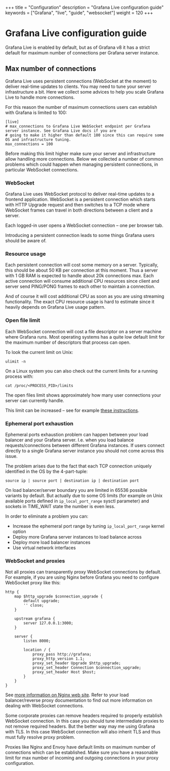 +++
title = "Configuration"
description = "Grafana Live configuration guide"
keywords = ["Grafana", "live", "guide", "websocket"]
weight = 120
+++

# Grafana Live configuration guide

Grafana Live is enabled by default, but as of Grafana v8 it has a strict default for maximum number of connections per Grafana server instance. 

## Max number of connections

Grafana Live uses persistent connections (WebSocket at the moment) to deliver real-time updates to clients. You may need to tune your server infrastructure a bit. Here we collect some advices to help you scale Grafana Live to handle more connections. 

For this reason the number of maximum connections users can establish with Grafana is limited to 100:

```
[live]
# max_connections to Grafana Live WebSocket endpoint per Grafana server instance. See Grafana Live docs if you are
# going to make it higher than default 100 since this can require some OS and infrastructure tuning.
max_connections = 100
```

Before making this limit higher make sure your server and infrastructure allow handling more connections. Below we collected a number of common problems which could happen when managing persistent connections, in particular WebSocket connections.

### WebSocket

Grafana Live uses WebSocket protocol to deliver real-time updates to a frontend application. WebSocket is a persistent connection which starts with HTTP Upgrade request and then switches to a TCP mode where WebSocket frames can travel in both directions between a client and a server.

Each logged-in user opens a WebSocket connection – one per browser tab.

Introducing a persistent connection leads to some things Grafana users should be aware of.

### Resource usage

Each persistent connection will cost some memory on a server. Typically, this should be about 50 KB per connection at this moment. Thus a server with 1 GB RAM is expected to handle about 20k connections max. Each active connection will consume additional CPU resources since client and server send PING/PONG frames to each other to maintain a connection.

And of course it will cost additional CPU as soon as you are using streaming functionality. The exact CPU resource usage is hard to estimate since it heavily depends on Grafana Live usage pattern.

### Open file limit

Each WebSocket connection will cost a file descriptor on a server machine where Grafana runs. Most operating systems has a quite low default limit for the maximum number of descriptors that process can open.

To look the current limit on Unix:

```
ulimit -n
```

On a Linux system you can also check out the current limits for a running process with:

```
cat /proc/<PROCESS_PID>/limits
```

The open files limit shows approximately how many user connections your server can currently handle.

This limit can be increased – see for example [these instructions](https://docs.riak.com/riak/kv/2.2.3/using/performance/open-files-limit.1.html).

### Ephemeral port exhaustion

Ephemeral ports exhaustion problem can happen between your load balancer and your Grafana server. I.e. when you load balance requests/connections between different Grafana instances. If users connect directly to a single Grafana server instance you should not come across this issue.

The problem arises due to the fact that each TCP connection uniquely identified in the OS by the 4-part-tuple:

```
source ip | source port | destination ip | destination port
```

On load balancer/server boundary you are limited in 65536 possible variants by default. But actually due to some OS limits (for example on Unix available ports defined in `ip_local_port_range` sysctl parameter) and sockets in TIME_WAIT state the number is even less.

In order to eliminate a problem you can:

* Increase the ephemeral port range by tuning `ip_local_port_range` kernel option
* Deploy more Grafana server instances to load balance across
* Deploy more load balancer instances
* Use virtual network interfaces

### WebSocket and proxies

Not all proxies can transparently proxy WebSocket connections by default. For example, if you are using Nginx before Grafana you need to configure WebSocket proxy like this:

```
http {
    map $http_upgrade $connection_upgrade {
        default upgrade;
        '' close;
    }
 
    upstream grafana {
        server 127.0.0.1:3000;
    }
 
    server {
        listen 8000;

        location / {
            proxy_pass http://grafana;
            proxy_http_version 1.1;
            proxy_set_header Upgrade $http_upgrade;
            proxy_set_header Connection $connection_upgrade;
            proxy_set_header Host $host;
        }
    }
}
```

See [more information on Nginx web site](https://www.nginx.com/blog/websocket-nginx/). Refer to your load balancer/reverse proxy documentation to find out more information on dealing with WebSocket connections.

Some corporate proxies can remove headers required to properly establish WebSocket connection. In this case you should tune intermediate proxies to not remove required headers. But the better way may me using Grafana with TLS. In this case WebSocket connection will also inherit TLS and thus must fully resolve proxy problem.

Proxies like Nginx and Envoy have default limits on maximum number of connections which can be established. Make sure you have a reasonable limit for max number of incoming and outgoing connections in your proxy configuration.
